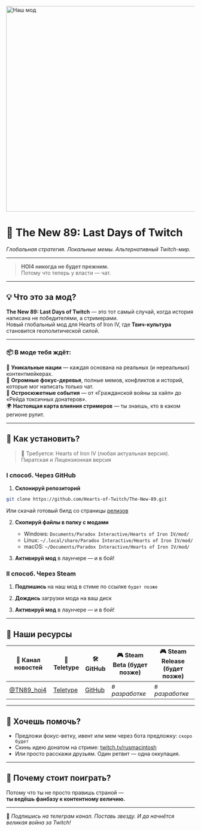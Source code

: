 <a href="https://t.me/TN89_hoi4"><img src="https://i.postimg.cc/gJ0dVqfq/temp-Image-B0-UHya.avif" alt="Наш мод" border="0" width="970" height="550"></a>

# 👾 **The New 89: Last Days of Twitch**  
_Глобальная стратегия. Локальные мемы. Альтернативный Twitch-мир._

---
> **HOI4 никогда не будет прежним.**  
> Потому что теперь у власти — чат.
---

## 💡 Что это за мод?

**The New 89: Last Days of Twitch** — это тот самый случай, когда история написана не победителями, а стримерами.  
Новый глобальный мод для Hearts of Iron IV, где **Твич-культура** становится геополитической силой.

---

### 📦 В моде тебя ждёт:

🎌 **Уникальные нации** — каждая основана на реальных (и нереальных) контентмейкерах.  
🧭 **Огромные фокус-деревья**, полные мемов, конфликтов и историй, которые мог написать только чат.  
📜 **Остросюжетные события** — от «Гражданской войны за хайп» до «Рейда токсичных донатеров».  
🌍 **Настоящая карта влияния стримеров** — ты знаешь, кто в каком регионе рулит.

---

## 🚀 Как установить?

> 🔧 Требуется: Hearts of Iron IV (любая актуальная версия). Пиратская и Лицензионная версия

### I способ. Через GitHub
1. **Склонируй репозиторий**
```bash
git clone https://github.com/Hearts-of-Twitch/The-New-89.git
```
Или скачай готовый билд со страницы [релизов](https://github.com/Hearts-of-Twitch/TN89/releases)

2. **Скопируй файлы в папку с модами**
   - Windows: `Documents/Paradox Interactive/Hearts of Iron IV/mod/`
   - Linux: `~/.local/share/Paradox Interactive/Hearts of Iron IV/mod/`
   - macOS: `~/Documents/Paradox Interactive/Hearts of Iron IV/mod/`

3. **Активируй мод** в лаунчере — и в бой!

### II способ. Через Steam
1. **Подпишись** на наш мод в стиме по ссылке ```будет позже```

   
2. **Дождись** загрузки мода на ваш диск

   
3. **Активируй мод** в лаунчере — и в бой!
---

## 🧭 Наши ресурсы

| 📡 Канал новостей | 📝 Teletype | 🛠️ GitHub | 🎮 Steam Beta (будет позже) | 🎮 Steam Release (будет позже) |
|------------------|-----------|-----------|-------------------------|-------------------------|
| [@TN89_hoi4](https://t.me/TN89_hoi4) | [Teletype](https://teletype.in/@tn89/hello) | [GitHub](https://github.com/Hearts-of-Twitch) | *в разработке* | *в разработке* |     

---

## 👥 Хочешь помочь?

- Предложи фокус-ветку, ивент или мем через бота предложку: ```скоро будет```
- Скинь идею донатом на стриме: [twitch.tv/rusmacintosh](https://www.twitch.tv/rusmacintosh)
- Или просто расскажи друзьям. Один ретвит — одна оккупация.

---

## 🤘 Почему стоит поиграть?

Потому что ты не просто правишь страной —  
**ты ведёшь фанбазу к контентному величию.**  

---

🔔 _Подпишись на телеграм канал. Поставь звезду. И да начнётся великая война за Twitch!_
